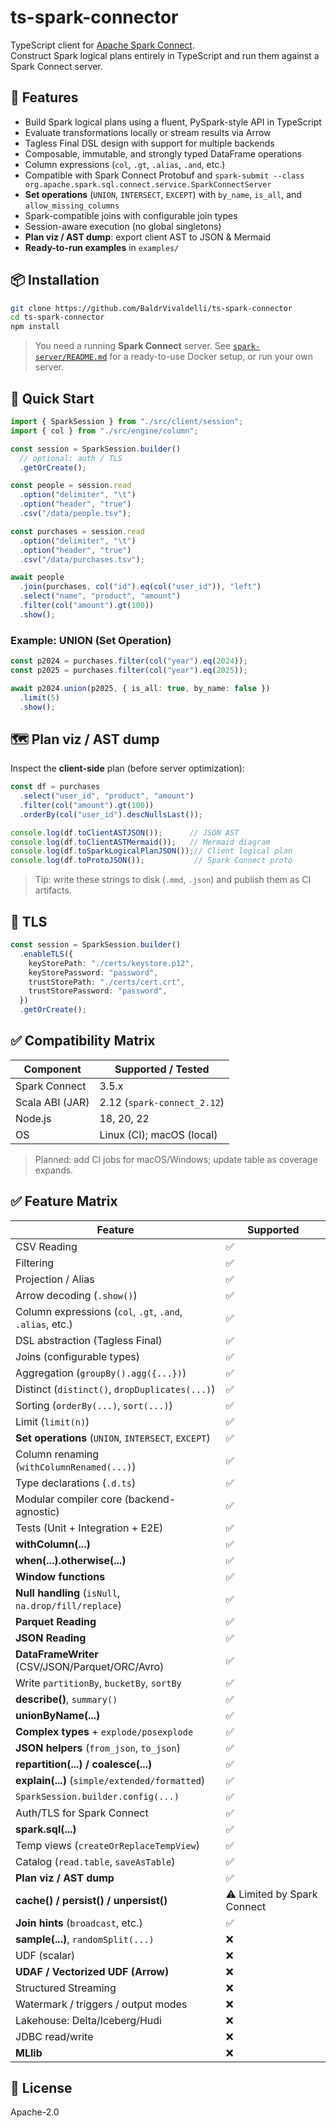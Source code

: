 # ts-spark-connector

TypeScript client for [Apache Spark Connect](https://spark.apache.org/docs/latest/sql-connect.html).  
Construct Spark logical plans entirely in TypeScript and run them against a Spark Connect server.

## 🚀 Features

- Build Spark logical plans using a fluent, PySpark-style API in TypeScript
- Evaluate transformations locally or stream results via Arrow
- Tagless Final DSL design with support for multiple backends
- Composable, immutable, and strongly typed DataFrame operations
- Column expressions (`col`, `.gt`, `.alias`, `.and`, etc.)
- Compatible with Spark Connect Protobuf and
  `spark-submit --class org.apache.spark.sql.connect.service.SparkConnectServer`
- **Set operations** (`UNION`, `INTERSECT`, `EXCEPT`) with `by_name`, `is_all`, and `allow_missing_columns`
- Spark-compatible joins with configurable join types
- Session-aware execution (no global singletons)
- **Plan viz / AST dump**: export client AST to JSON & Mermaid
- **Ready-to-run examples** in `examples/`

## 📦 Installation

```bash
git clone https://github.com/BaldrVivaldelli/ts-spark-connector
cd ts-spark-connector
npm install
```

> You need a running **Spark Connect** server. See [`spark-server/README.md`](spark-server/README.md) for a ready-to-use Docker setup, or run your own server.

## 🧪 Quick Start

```ts
import { SparkSession } from "./src/client/session";
import { col } from "./src/engine/column";

const session = SparkSession.builder()
  // optional: auth / TLS
  .getOrCreate();

const people = session.read
  .option("delimiter", "\t")
  .option("header", "true")
  .csv("/data/people.tsv");

const purchases = session.read
  .option("delimiter", "\t")
  .option("header", "true")
  .csv("/data/purchases.tsv");

await people
  .join(purchases, col("id").eq(col("user_id")), "left")
  .select("name", "product", "amount")
  .filter(col("amount").gt(100))
  .show();
```

### Example: UNION (Set Operation)

```ts
const p2024 = purchases.filter(col("year").eq(2024));
const p2025 = purchases.filter(col("year").eq(2025));

await p2024.union(p2025, { is_all: true, by_name: false })
  .limit(5)
  .show();
```

## 🗺️ Plan viz / AST dump

Inspect the **client-side** plan (before server optimization):

```ts
const df = purchases
  .select("user_id", "product", "amount")
  .filter(col("amount").gt(100))
  .orderBy(col("user_id").descNullsLast());

console.log(df.toClientASTJSON());      // JSON AST
console.log(df.toClientASTMermaid());   // Mermaid diagram
console.log(df.toSparkLogicalPlanJSON());// Client logical plan
console.log(df.toProtoJSON());           // Spark Connect proto
```

> Tip: write these strings to disk (`.mmd`, `.json`) and publish them as CI artifacts.

## 🔐 TLS

```ts
const session = SparkSession.builder()
  .enableTLS({
    keyStorePath: "./certs/keystore.p12",
    keyStorePassword: "password",
    trustStorePath: "./certs/cert.crt",
    trustStorePassword: "password",
  })
  .getOrCreate();
```

## ✅ Compatibility Matrix

| Component        | Supported / Tested                 |
|------------------|------------------------------------|
| Spark Connect    | 3.5.x                              |
| Scala ABI (JAR)  | 2.12 (`spark-connect_2.12`)        |
| Node.js          | 18, 20, 22                         |
| OS               | Linux (CI); macOS (local)          |

> Planned: add CI jobs for macOS/Windows; update table as coverage expands.

## ✅ Feature Matrix

| Feature                                                                | Supported |
|------------------------------------------------------------------------|-----------|
| CSV Reading                                                            | ✅         |
| Filtering                                                              | ✅         |
| Projection / Alias                                                     | ✅         |
| Arrow decoding (`.show()`)                                             | ✅         |
| Column expressions (`col`, `.gt`, `.and`, `.alias`, etc.)              | ✅         |
| DSL abstraction (Tagless Final)                                        | ✅         |
| Joins (configurable types)                                             | ✅         |
| Aggregation (`groupBy().agg({...})`)                                   | ✅         |
| Distinct (`distinct()`, `dropDuplicates(...)`)                         | ✅         |
| Sorting (`orderBy(...)`, `sort(...)`)                                  | ✅         |
| Limit (`limit(n)`)                                                     | ✅         |
| **Set operations** (`UNION`, `INTERSECT`, `EXCEPT`)                    | ✅         |
| Column renaming (`withColumnRenamed(...)`)                             | ✅         |
| Type declarations (`.d.ts`)                                            | ✅         |
| Modular compiler core (backend-agnostic)                               | ✅         |
| Tests (Unit + Integration + E2E)                                       | ✅         |
| **withColumn(...)**                                                    | ✅         |
| **when(...).otherwise(...)**                                           | ✅         |
| **Window functions**                                                   | ✅         |
| **Null handling** (`isNull`, `na.drop/fill/replace`)                   | ✅         |
| **Parquet Reading**                                                    | ✅         |
| **JSON Reading**                                                       | ✅         |
| **DataFrameWriter** (CSV/JSON/Parquet/ORC/Avro)                        | ✅         |
| Write `partitionBy`, `bucketBy`, `sortBy`                              | ✅         |
| **describe()**, `summary()`                                            | ✅         |
| **unionByName(...)**                                                   | ✅         |
| **Complex types** + `explode/posexplode`                               | ✅         |
| **JSON helpers** (`from_json`, `to_json`)                              | ✅         |
| **repartition(...) / coalesce(...)**                                   | ✅         |
| **explain(...)** (`simple/extended/formatted`)                         | ✅         |
| `SparkSession.builder.config(...)`                                     | ✅         |
| Auth/TLS for Spark Connect                                             | ✅         |
| **spark.sql(...)**                                                     | ✅         |
| Temp views (`createOrReplaceTempView`)                                 | ✅         |
| Catalog (`read.table`, `saveAsTable`)                                  | ✅         |
| **Plan viz / AST dump**                                                | ✅         |
| **cache() / persist() / unpersist()**                                  | ⚠️ Limited by Spark Connect |
| **Join hints** (`broadcast`, etc.)                                     | ✅         |
| **sample(...)**, `randomSplit(...)`                                    | ❌         |
| UDF (scalar)                                                           | ❌         |
| **UDAF / Vectorized UDF (Arrow)**                                      | ❌         |
| Structured Streaming                                                   | ❌         |
| Watermark / triggers / output modes                                    | ❌         |
| Lakehouse: Delta/Iceberg/Hudi                                          | ❌         |
| JDBC read/write                                                        | ❌         |
| **MLlib**                                                              | ❌         |

## 📄 License

Apache-2.0
